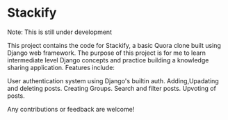 # Stackify

Note: This is still under development

This project contains the code for Stackify, a basic Quora clone built using Django web framework. The purpose of this project is for me to learn intermediate level Django concepts and practice building a knowledge sharing application. Features include:

User authentication system using Django's builtin auth.
Adding,Upadating and deleting posts.
Creating Groups.
Search and filter posts.
Upvoting of posts.

Any contributions or feedback are welcome!
